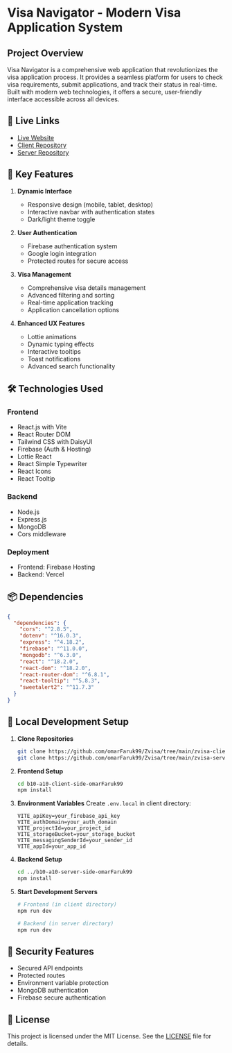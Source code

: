 # Visa Navigator - Modern Visa Application System

## Project Overview
Visa Navigator is a comprehensive web application that revolutionizes the visa application process. It provides a seamless platform for users to check visa requirements, submit applications, and track their status in real-time. Built with modern web technologies, it offers a secure, user-friendly interface accessible across all devices.


## 🔗 Live Links
- [Live Website](https://zvisa-fb196.web.app/)
- [Client Repository](https://github.com/omarFaruk99/Zvisa/tree/main/zvisa-client)
- [Server Repository](https://github.com/omarFaruk99/Zvisa/tree/main/zvisa-server)

## 🌟 Key Features

1. **Dynamic Interface**
   - Responsive design (mobile, tablet, desktop)
   - Interactive navbar with authentication states
   - Dark/light theme toggle

2. **User Authentication**
   - Firebase authentication system
   - Google login integration
   - Protected routes for secure access

3. **Visa Management**
   - Comprehensive visa details management
   - Advanced filtering and sorting
   - Real-time application tracking
   - Application cancellation options

4. **Enhanced UX Features**
   - Lottie animations
   - Dynamic typing effects
   - Interactive tooltips
   - Toast notifications
   - Advanced search functionality

## 🛠️ Technologies Used

### Frontend
- React.js with Vite
- React Router DOM
- Tailwind CSS with DaisyUI
- Firebase (Auth & Hosting)
- Lottie React
- React Simple Typewriter
- React Icons
- React Tooltip

### Backend
- Node.js
- Express.js
- MongoDB
- Cors middleware

### Deployment
- Frontend: Firebase Hosting
- Backend: Vercel

## 📦 Dependencies

```json
{
  "dependencies": {
    "cors": "^2.8.5",
    "dotenv": "^16.0.3",
    "express": "^4.18.2",
    "firebase": "^11.0.0",
    "mongodb": "^6.3.0",
    "react": "^18.2.0",
    "react-dom": "^18.2.0",
    "react-router-dom": "^6.8.1",
    "react-tooltip": "^5.8.3",
    "sweetalert2": "^11.7.3"
  }
}
```

## 🚀 Local Development Setup

1. **Clone Repositories**
   ```bash
   git clone https://github.com/omarFaruk99/Zvisa/tree/main/zvisa-client
   git clone https://github.com/omarFaruk99/Zvisa/tree/main/zvisa-server
   ```

2. **Frontend Setup**
   ```bash
   cd b10-a10-client-side-omarFaruk99
   npm install
   ```

3. **Environment Variables**
   Create `.env.local` in client directory:
   ```env
   VITE_apiKey=your_firebase_api_key
   VITE_authDomain=your_auth_domain
   VITE_projectId=your_project_id
   VITE_storageBucket=your_storage_bucket
   VITE_messagingSenderId=your_sender_id
   VITE_appId=your_app_id
   ```

4. **Backend Setup**
   ```bash
   cd ../b10-a10-server-side-omarFaruk99
   npm install
   ```

5. **Start Development Servers**
   ```bash
   # Frontend (in client directory)
   npm run dev

   # Backend (in server directory)
   npm run dev
   ```

## 🔐 Security Features
- Secured API endpoints
- Protected routes
- Environment variable protection
- MongoDB authentication
- Firebase secure authentication

## 📝 License
This project is licensed under the MIT License. See the [LICENSE](LICENSE) file for details.